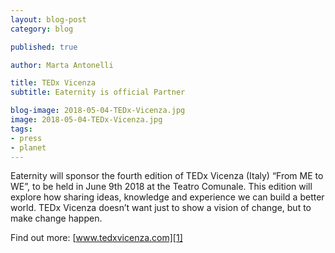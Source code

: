 ```yaml
---
layout: blog-post
category: blog

published: true

author: Marta Antonelli

title: TEDx Vicenza
subtitle: Eaternity is official Partner

blog-image: 2018-05-04-TEDx-Vicenza.jpg
image: 2018-05-04-TEDx-Vicenza.jpg
tags:
- press
- planet
---
```


Eaternity will sponsor the fourth edition of TEDx Vicenza (Italy) “From ME to WE”, to be held in June 9th 2018 at the Teatro Comunale. This edition will explore how sharing ideas, knowledge and experience we can build a better world. TEDx Vicenza doesn’t want just to show a vision of change, but to make change happen.

Find out more: [www.tedxvicenza.com][1]

[1]: https://www.tedxvicenza.com/en/
